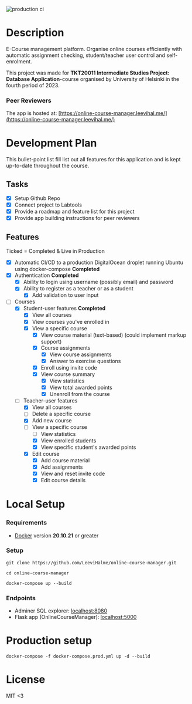 ![production ci](https://github.com/LeeviHalme/online-course-manager/actions/workflows/prod-cicd.yml/badge.svg)

# Description
E-Course management platform. Organise online courses efficiently with automatic assignment checking, student/teacher user control and self-enrolment.

This project was made for **TKT20011 Intermediate Studies Project: Database Application**-course organised by University of Helsinki in the fourth period of 2023.

### Peer Reviewers

The app is hosted at: [https://online-course-manager.leevihal.me/](https://online-course-manager.leevihal.me/)

# Development Plan
This bullet-point list fill list out all features for this application and is kept up-to-date throughout the course.

## Tasks
- [x] Setup Github Repo
- [x] Connect project to Labtools
- [x] Provide a roadmap and feature list for this project
- [x] Provide app building instructions for peer reviewers

## Features

Ticked = Completed & Live in Production

- [x] Automatic CI/CD to a production DigitalOcean droplet running Ubuntu using docker-compose **Completed**
- [x] Authentication **Completed**
  - [x] Ability to login using username (possibly email) and password
  - [x] Ability to register as a teacher or as a student
    - [x] Add validation to user input
- [ ] Courses
  - [x] Student-user features **Completed**
    - [x] View all courses
    - [x] View courses you've enrolled in
    - [x] View a specific course
      - [x] View course material (text-based) (could implement markup support)
      - [x] Course assignments  
        - [x] View course assignments
        - [x] Answer to exercise questions
      - [x] Enroll using invite code
      - [x] View course summary
        - [x] View statistics
        - [x] View total awarded points
        - [x] Unenroll from the course
  - [ ] Teacher-user features
    - [x] View all courses
    - [ ] Delete a specific course
    - [x] Add new course
    - [ ] View a specific course
      - [ ] View statistics
      - [x] View enrolled students
      - [x] View specific student's awarded points
    - [x] Edit course
      - [x] Add course material
      - [x] Add assignments
      - [x] View and reset invite code
      - [x] Edit course details

# Local Setup

### Requirements

- [Docker](https://www.docker.com/) version **20.10.21** or greater

### Setup

```shell
git clone https://github.com/LeeviHalme/online-course-manager.git
```
```shell
cd online-course-manager
```
```shell
docker-compose up --build
```

### Endpoints
- Adminer SQL explorer: [localhost:8080](http://localhost:8080)
- Flask app (OnlineCourseManager): [localhost:5000](http://localhost:5000)

# Production setup

```shell
docker-compose -f docker-compose.prod.yml up -d --build
```

# License

MIT <3